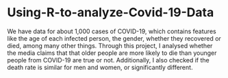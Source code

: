 # Using-R-to-analyze-Covid-19-Data

We have data for about 1,000 cases of COVID-19, which contains features like the age of each infected person, the gender, whether they recovered or died, among many other things. Through this project, I analysed whether the media claims that that older people are more likely to die than younger people from COVID-19 are true or not. Additionally, I also checked if the death rate is similar for men and women, or significantly different.
